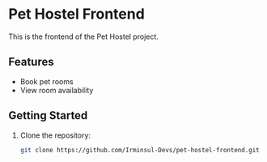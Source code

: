 # Pet Hostel Frontend

This is the frontend of the Pet Hostel project.

## Features

- Book pet rooms
- View room availability

## Getting Started

1. Clone the repository:
   ```bash
   git clone https://github.com/Irminsul-Devs/pet-hostel-frontend.git

